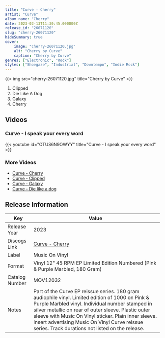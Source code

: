 ```yaml
---
title: "Curve - Cherry"
artist: "Curve"
album_name: "Cherry"
date: 2023-02-13T11:30:45.000000Z
release_id: "26071120"
slug: "cherry-26071120"
hideSummary: true
cover:
    image: "cherry-26071120.jpg"
    alt: "Cherry by Curve"
    caption: "Cherry by Curve"
genres: ["Electronic", "Rock"]
styles: ["Shoegaze", "Industrial", "Downtempo", "Indie Rock"]
---
```


{{< img src="cherry-26071120.jpg" title="Cherry by Curve" >}}

<!-- section break -->

1. Clipped
2. Die Like A Dog
3. Galaxy
4. Cherry

<!-- section break -->




## Videos
### Curve - I speak your every word
{{< youtube id="OTUS6N9OWYY" title="Curve - I speak your every word" >}}<br>

### More Videos

- [Curve - Cherry](https://www.youtube.com/watch?v=DJukLbmHqxY)
- [Curve - Clipped](https://www.youtube.com/watch?v=bpJhXTkenIU)
- [Curve - Galaxy](https://www.youtube.com/watch?v=CVpabyzgM-Q)
- [Curve - Die like a dog](https://www.youtube.com/watch?v=Qf1sy002-lc)


## Release Information
|  Key           | Value                                                |
| ---------------| ---------------------------------------------------- |
| Release Year   | 2023                                   |
| Discogs Link   | [Curve - Cherry](https://www.discogs.com/release/26071120-Curve-Cherry) |
| Label          | Music On Vinyl |
| Format         | Vinyl 12" 45 RPM EP Limited Edition Numbered (Pink & Purple Marbled, 180 Gram) |
| Catalog Number | MOV12032 |
| Notes | Part of the Curve EP reissue series. 180 gram audiophile vinyl. Limited edition of 1000 on Pink & Purple Marbled vinyl. Individual number stamped in silver metallic on rear of outer sleeve. Plastic outer sleeve with Music On Vinyl sticker. Plain inner sleeve. Insert advertising Music On Vinyl Curve reissue series.  Track durations not listed on the release. |